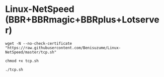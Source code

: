 # Linux-NetSpeed (BBR+BBRmagic+BBRplus+Lotserver)
```
wget -N --no-check-certificate "https://raw.githubusercontent.com/Benisuzume/Linux-NetSpeed/master/tcp.sh"

chmod +x tcp.sh

./tcp.sh
```
